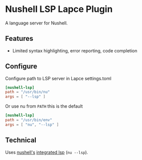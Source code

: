 # Nushell LSP Lapce Plugin

A language server for Nushell.

## Features

- Limited syntax highlighting, error reporting, code completion

## Configure

Configure path to LSP server in Lapce settings.toml

```toml
[nushell-lsp]
path = "/usr/bin/nu"
args = [ "--lsp" ]
```

Or use nu from `PATH` this is the default

```toml
[nushell-lsp]
path = "/usr/bin/env"
args = [ "nu", "--lsp" ]
```

## Technical

Uses [nushell's](https://github.com/nushell/nushell) [integrated lsp](https://github.com/nushell/nushell/tree/main/crates/nu-lsp) (`nu --lsp`).
